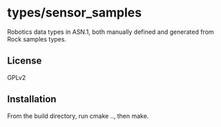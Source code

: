 types/sensor_samples
====================
Robotics data types in ASN.1, both manually defined and generated 
from Rock samples types.

License
-------
GPLv2

Installation
------------
From the build directory, run cmake .., then make.
